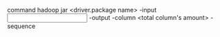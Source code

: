 command
hadoop jar <jar file name>  <driver.package name> -input <input file path> -output <output file path> -column <total column's amount> -sequence <number of column to delet>
